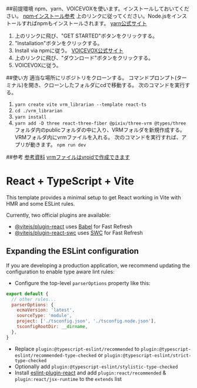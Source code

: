 ##前提環境
npm、yarn、VOICEVOXを使います。インストールしておいてください。
[npmインストール参考](https://qiita.com/gahoh/items/8444da99a1f93b6493b4)
上のリンクに従ってください。Node.jsをインストールすればnpmもインストールされます。
[yarn公式サイト](https://classic.yarnpkg.com/en/)
1. 上のリンクに飛び、"GET STARTED"ボタンをクリックする。
2. "Installation"ボタンをクリックする。
3. Install via npmに従う。
[VOICEVOX公式サイト](https://voicevox.hiroshiba.jp/how_to_use/)
1. 上のリンクに飛び、"ダウンロード"ボタンをクリックする。
2. VOICEVOXに従う。

##使い方
適当な場所にリポジトリをクローンする。
コマンドプロンプト(ターミナル)を開き、クローンしたフォルダにcdで移動する。
次のコマンドを実行する。
1. `yarn create vite vrm_librarian --template react-ts`
2. `cd ./vrm_librarian`
3. `yarn install`
4. `yarn add -D three react-three-fiber @pixiv/three-vrm @types/three`
フォルダ内のpublicフォルダの中に入り、VRMフォルダを新規作成する。
VRMフォルダ内にvrmファイルを入れる。
次のコマンドを実行すれば、アプリが動きます。
`npm run dev`

##参考
[参考資料](https://techracho.bpsinc.jp/ecn/2023_12_03/136723)
[vrmファイルはvroidで作成できます](https://vroid.com/)

# React + TypeScript + Vite

This template provides a minimal setup to get React working in Vite with HMR and some ESLint rules.

Currently, two official plugins are available:

- [@vitejs/plugin-react](https://github.com/vitejs/vite-plugin-react/blob/main/packages/plugin-react/README.md) uses [Babel](https://babeljs.io/) for Fast Refresh
- [@vitejs/plugin-react-swc](https://github.com/vitejs/vite-plugin-react-swc) uses [SWC](https://swc.rs/) for Fast Refresh

## Expanding the ESLint configuration

If you are developing a production application, we recommend updating the configuration to enable type aware lint rules:

- Configure the top-level `parserOptions` property like this:

```js
export default {
  // other rules...
  parserOptions: {
    ecmaVersion: 'latest',
    sourceType: 'module',
    project: ['./tsconfig.json', './tsconfig.node.json'],
    tsconfigRootDir: __dirname,
  },
}
```

- Replace `plugin:@typescript-eslint/recommended` to `plugin:@typescript-eslint/recommended-type-checked` or `plugin:@typescript-eslint/strict-type-checked`
- Optionally add `plugin:@typescript-eslint/stylistic-type-checked`
- Install [eslint-plugin-react](https://github.com/jsx-eslint/eslint-plugin-react) and add `plugin:react/recommended` & `plugin:react/jsx-runtime` to the `extends` list

